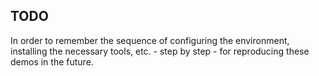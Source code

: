 <h2>TODO</h2>
In order to remember the sequence of configuring the environment, installing the necessary tools, etc. - step by step - 
for reproducing these demos in the future.
